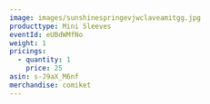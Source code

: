 ```yaml
---
image: images/sunshinespringevjwclaveamitgg.jpg
producttype: Mini Sleeves
eventId: eUBdWMfNo
weight: 1
pricings:
  - quantity: 1
    price: 25
asin: s-J9aX_M6nf
merchandise: comiket
---
```

